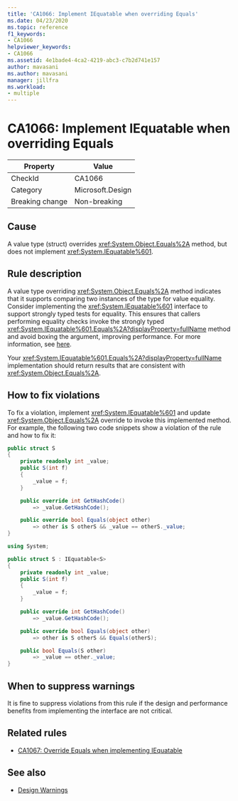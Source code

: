 ```yaml
---
title: 'CA1066: Implement IEquatable when overriding Equals'
ms.date: 04/23/2020
ms.topic: reference
f1_keywords:
- CA1066
helpviewer_keywords:
- CA1066
ms.assetid: 4e1bade4-4ca2-4219-abc3-c7b2d741e157
author: mavasani
ms.author: mavasani
manager: jillfra
ms.workload:
- multiple
---
```

# CA1066: Implement IEquatable when overriding Equals

|Property|Value|
|-|-|
|CheckId|CA1066|
|Category|Microsoft.Design|
|Breaking change|Non-breaking|

## Cause

A value type (struct) overrides <xref:System.Object.Equals%2A> method, but does not implement <xref:System.IEquatable%601>.

## Rule description

A value type overriding <xref:System.Object.Equals%2A> method indicates that it supports comparing two instances of the type for value equality. Consider implementing the <xref:System.IEquatable%601> interface to support strongly typed tests for equality. This ensures that callers performing equality checks invoke the strongly typed <xref:System.IEquatable%601.Equals%2A?displayProperty=fullName> method and avoid boxing the argument, improving performance. For more information, see [here](/dotnet/api/system.iequatable-1#notes-to-implementers).

Your <xref:System.IEquatable%601.Equals%2A?displayProperty=fullName> implementation should return results that are consistent with <xref:System.Object.Equals%2A>.

## How to fix violations

To fix a violation, implement <xref:System.IEquatable%601> and update <xref:System.Object.Equals%2A> override to invoke this implemented method. For example, the following two code snippets show a violation of the rule and how to fix it:

```csharp
public struct S
{
    private readonly int _value;
    public S(int f)
    {
        _value = f;
    }

    public override int GetHashCode()
        => _value.GetHashCode();

    public override bool Equals(object other)
        => other is S otherS && _value == otherS._value;
}
```

```csharp
using System;

public struct S : IEquatable<S>
{
    private readonly int _value;
    public S(int f)
    {
        _value = f;
    }

    public override int GetHashCode()
        => _value.GetHashCode();

    public override bool Equals(object other)
        => other is S otherS && Equals(otherS);

    public bool Equals(S other)
        => _value == other._value;
}
```

## When to suppress warnings

It is fine to suppress violations from this rule if the design and performance benefits from implementing the interface are not critical.

## Related rules

- [CA1067: Override Equals when implementing IEquatable](ca1067.md)

## See also

- [Design Warnings](../code-quality/design-warnings.md)
